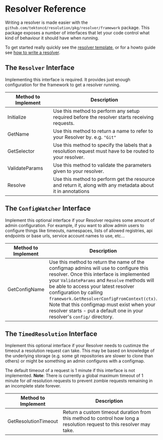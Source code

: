 # Resolver Reference

Writing a resolver is made easier with the
`github.com/tektoncd/resolution/pkg/resolver/framework` package.
This package exposes a number of interfaces that let your code control
what kind of behaviour it should have when running.

To get started really quickly see the [resolver
template](./resolver-template/), or for a howto guide see [how to write
a resolver](./how-to-write-a-resolver.md).

## The `Resolver` Interface

Implementing this interface is required. It provides just enough
configuration for the framework to get a resolver running.

| Method  to Implement | Description |
|----------------------|-------------|
| Initialize | Use this method to perform any setup required before the resolver starts receiving requests. |
| GetName | Use this method to return a name to refer to your Resolver by. e.g. `"Git"` |
| GetSelector | Use this method to specify the labels that a resolution request must have to be routed to your resolver. |
| ValidateParams | Use this method to validate the parameters given to your resolver. |
| Resolve | Use this method to perform get the resource and return it, along with any metadata about it in annotations |

## The `ConfigWatcher` Interface

Implement this optional interface if your Resolver requires some amount
of admin configuration. For example, if you want to allow admin users to
configure things like timeouts, namespaces, lists of allowed registries,
api endpoints or base urls, service account names to use, etc...

| Method to Implement | Description |
|---------------------|-------------|
| GetConfigName       | Use this method to return the name of the configmap admins will use to configure this resolver. Once this interface is implemented your `ValidateParams` and `Resolve` methods will be able to access your latest resolver configuration by calling `framework.GetResolverConfigFromContext(ctx)`. Note that this configmap must exist when your resolver starts - put a default one in your resolver's `config/` directory. |

## The `TimedResolution` Interface

Implement this optional interface if your Resolver needs to custimze the
timeout a resolution request can take. This may be based on knowledge of
the underlying storage (e.g. some git repositories are slower to clone
than others) or might be something an admin configures with a configmap.

The default timeout of a request is 1 minute if this interface is not
implemented. **Note**: There is currently a global maximum timeout of 1
minute for _all_ resolution requests to prevent zombie requests
remaining in an incomplete state forever.

| Method to Implement | Description |
|---------------------|-------------|
| GetResolutionTimeout | Return a custom timeout duration from this method to control how long a resolution request to this resolver may take. |
